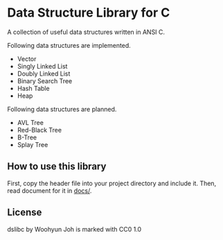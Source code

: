 Data Structure Library for C
============================

A collection of useful data structures written in ANSI C.

Following data structures are implemented.
* Vector
* Singly Linked List
* Doubly Linked List
* Binary Search Tree
* Hash Table
* Heap

Following data structures are planned.
* AVL Tree
* Red-Black Tree
* B-Tree
* Splay Tree

How to use this library
-----------------------

First, copy the header file into your project directory and include it.
Then, read document for it in [docs/](docs/).

License
-------

dslibc by Woohyun Joh is marked with CC0 1.0
